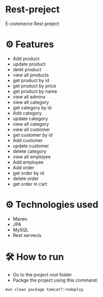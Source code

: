 # Rest-preject
E-commerce Rest preject


# ⚙ Features
* Add product
* update product
* delet product
* view all products
* get product by id 
* get product by price
* get product by name
* view all admins
* view all category
* get category by id 
* Add category
* update category
* view all category
* view all customer
* get customer by id 
* Add customer
* update customer
* delete category
* view all employee
* Add employee
* Add order
* get order by id
* delete order
* get order in cart 


# ⚙ Technologies used
* Maven
* JPA
* MySQL
* Rest servecis


# 🛠 How to run

* Go to the project root folder
* Packge the project using this command:
```maven
mvn clean package tomcat7:redeploy
``` 




